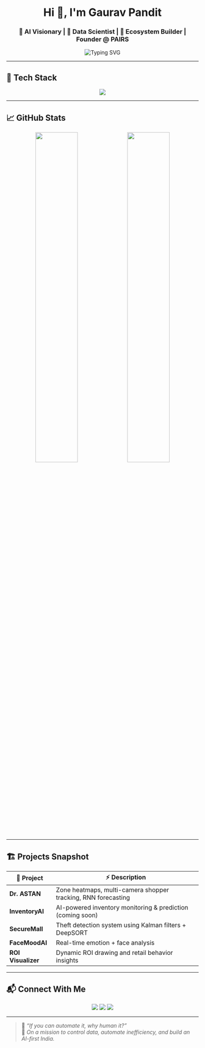 <h1 align="center">Hi 👋, I'm Gaurav Pandit</h1>
<h3 align="center">🚀 AI Visionary | 🧠 Data Scientist | 🎯 Ecosystem Builder | Founder @ PAIRS</h3>

<p align="center">
  <img src="https://readme-typing-svg.herokuapp.com?font=Fira+Code&pause=1000&center=true&width=435&lines=Founder+of+PAIRS+%F0%9F%9A%80;Building+AI+Retail+Ecosystems+%F0%9F%93%88;Dreaming+Big.+Executing+Smart.;India's+Next+AI+Disruptor+%F0%9F%87%AE%F0%9F%87%B3" alt="Typing SVG" />
</p>

---

## 🧰 Tech Stack

<p align="center">
  <img src="https://skillicons.dev/icons?i=python,pytorch,opencv,flask,docker,kubernetes,github,vscode,linux,html,css,js" />
</p>

---

## 📈 GitHub Stats 

<p align="center">
  <img width="47%" src="https://github-readme-stats-git-masterrstaa-rickstaa.vercel.app/api?username=gauravpandit27&show_icons=true&theme=tokyonight&hide_border=true" />
  <img width="47%" src="https://github-readme-stats-git-masterrstaa-rickstaa.vercel.app/api/top-langs/?username=gauravpandit27&layout=compact&theme=tokyonight&hide_border=true" />
</p>

---


## 🏗️ Projects Snapshot

| 🚀 Project      | ⚡ Description |
|----------------|---------------|
| **Dr. ASTAN**  | Zone heatmaps, multi-camera shopper tracking, RNN forecasting |
| **InventoryAI**| AI-powered inventory monitoring & prediction (coming soon) |
| **SecureMall** | Theft detection system using Kalman filters + DeepSORT |
| **FaceMoodAI** | Real-time emotion + face analysis |
| **ROI Visualizer** | Dynamic ROI drawing and retail behavior insights |

---

## 📬 Connect With Me

<p align="center">
  <a href="https://linkedin.com/in/gauravpandit07"><img src="https://img.shields.io/badge/-LinkedIn-0A66C2?style=for-the-badge&logo=linkedin&logoColor=white" /></a>
  <a href="https://github.com/gauravpandit07"><img src="https://img.shields.io/badge/-GitHub-181717?style=for-the-badge&logo=github&logoColor=white" /></a>
  <a href="mailto:gauravpandit.ai@gmail.com"><img src="https://img.shields.io/badge/-Email-D14836?style=for-the-badge&logo=gmail&logoColor=white" /></a>
</p>

---

> 🧠 *“If you can automate it, why human it?”*  
> 💼 *On a mission to control data, automate inefficiency, and build an AI-first India.*
